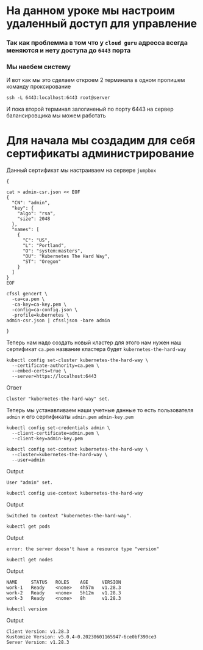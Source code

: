 # На данном уроке мы настроим удаленный доступ для управление
### Так как проблемма в том что у `cloud guru` адресса всегда меняются и нету доступа до `6443` порта
### Мы наебем систему
И вот как мы это сделаем откроем 2 терминала в одном пропишем команду проксирование
~~~
ssh -L 6443:localhost:6443 root@server
~~~
И пока второй терминал залогиненый по порту 6443 на сервер балансировщика мы можем работать

# Для начала мы создадим для себя сертификаты администрирование
Данный сертификат мы настраиваем на сервере `jumpbox`

~~~
{

cat > admin-csr.json << EOF
{
  "CN": "admin",
  "key": {
    "algo": "rsa",
    "size": 2048
  },
  "names": [
    {
      "C": "US",
      "L": "Portland",
      "O": "system:masters",
      "OU": "Kubernetes The Hard Way",
      "ST": "Oregon"
    }
  ]
}
EOF

cfssl gencert \
  -ca=ca.pem \
  -ca-key=ca-key.pem \
  -config=ca-config.json \
  -profile=kubernetes \
admin-csr.json | cfssljson -bare admin

}
~~~
Теперь нам надо создать новый кластер для этого нам нужен наш сертификат `ca.pem` название кластера будет `kubernetes-the-hard-way`
~~~
kubectl config set-cluster kubernetes-the-hard-way \
  --certificate-authority=ca.pem \
  --embed-certs=true \
  --server=https://localhost:6443
~~~
Ответ
~~~
Cluster "kubernetes-the-hard-way" set.
~~~
Теперь мы устанавливаем наши учетные данные то есть пользователя `admin` и его сертификаты `admin.pem` `admin-key.pem`
~~~
kubectl config set-credentials admin \
  --client-certificate=admin.pem \
  --client-key=admin-key.pem

kubectl config set-context kubernetes-the-hard-way \
  --cluster=kubernetes-the-hard-way \
  --user=admin
~~~
Output
~~~
User "admin" set.
~~~

~~~
kubectl config use-context kubernetes-the-hard-way
~~~
Output
~~~
Switched to context "kubernetes-the-hard-way".
~~~
~~~
kubectl get pods
~~~
Output
~~~
error: the server doesn't have a resource type "version"
~~~
~~~
kubectl get nodes
~~~
Output
~~~
NAME     STATUS   ROLES    AGE     VERSION
work-1   Ready    <none>   4h57m   v1.28.3
work-2   Ready    <none>   5h12m   v1.28.3
work-3   Ready    <none>   8h      v1.28.3
~~~
~~~
kubectl version
~~~
Output
~~~
Client Version: v1.28.3
Kustomize Version: v5.0.4-0.20230601165947-6ce0bf390ce3
Server Version: v1.28.3
~~~
